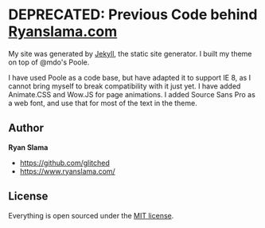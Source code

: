 # DEPRECATED: Previous Code behind [Ryanslama.com](http://www.ryanslama.com)

My site was generated by [Jekyll](http://jekyllrb.com), the static site generator. I built my theme on top of @mdo's Poole.

I have used Poole as a code base, but have adapted it to support IE 8, as I cannot bring myself to break compatibility with it just yet. I have added Animate.CSS and Wow.JS for page animations. I added Source Sans Pro as a web font, and use that for most of the text in the theme.

## Author

**Ryan Slama**
- <https://github.com/glitched>
- <https://www.ryanslama.com/>


## License
Everything is open sourced under the [MIT license](LICENSE.md).
